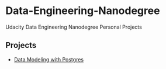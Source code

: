 # Data-Engineering-Nanodegree
Udacity Data Engineering Nanodegree Personal Projects

## Projects
* [Data Modeling with Postgres](https://github.com/mmenjivar92/Data-Engineering-Nanodegree/tree/master/data-modeling-with-postgres)